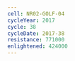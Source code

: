```yaml
---
cell: NR02-GOLF-04
cycleYear: 2017
cycle: 38
cycleDate: 2017-38
resistance: 771000
enlightened: 424000
---
```

